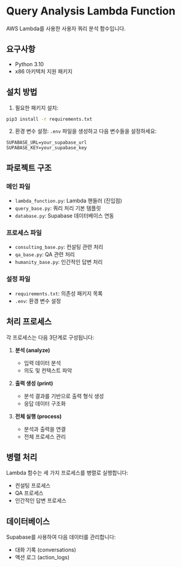 # Query Analysis Lambda Function

AWS Lambda를 사용한 사용자 쿼리 분석 함수입니다.

## 요구사항

- Python 3.10
- x86 아키텍처 지원 패키지

## 설치 방법

1. 필요한 패키지 설치:
```bash
pip3 install -r requirements.txt
```

2. 환경 변수 설정:
`.env` 파일을 생성하고 다음 변수들을 설정하세요:
```
SUPABASE_URL=your_supabase_url
SUPABASE_KEY=your_supabase_key
```

## 파로젝트 구조

### 메인 파일
- `lambda_function.py`: Lambda 핸들러 (진입점)
- `query_base.py`: 쿼리 처리 기본 템플릿
- `database.py`: Supabase 데이터베이스 연동

### 프로세스 파일
- `consulting_base.py`: 컨설팅 관련 처리
- `qa_base.py`: QA 관련 처리
- `humanity_base.py`: 인간적인 답변 처리

### 설정 파일
- `requirements.txt`: 의존성 패키지 목록
- `.env`: 환경 변수 설정

## 처리 프로세스

각 프로세스는 다음 3단계로 구성됩니다:

1. **분석 (analyze)**
   - 입력 데이터 분석
   - 의도 및 컨텍스트 파악

2. **출력 생성 (print)**
   - 분석 결과를 기반으로 출력 형식 생성
   - 응답 데이터 구조화

3. **전체 실행 (process)**
   - 분석과 출력을 연결
   - 전체 프로세스 관리

## 병렬 처리

Lambda 함수는 세 가지 프로세스를 병렬로 실행합니다:
- 컨설팅 프로세스
- QA 프로세스
- 인간적인 답변 프로세스

## 데이터베이스

Supabase를 사용하여 다음 데이터를 관리합니다:
- 대화 기록 (conversations)
- 액션 로그 (action_logs)